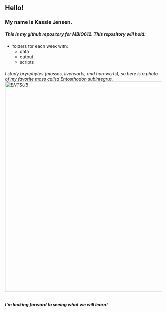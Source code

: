 ## Hello! 
### My name is Kassie Jensen.
##### This is my *github repository* for MBIO612. This repository will hold:
* folders for each week with:
  * data
  * output
  * scripts
    
###### I study _bryophytes_ (mosses, liverworts, and hornworts), so here is a photo of my favorite moss called *Entosthodon subintegrus*.<img width="681" alt="ENTSUB" src="https://github.com/user-attachments/assets/d507dfce-e582-4fd0-be6e-423c3684c1e1"> 

##### I'm looking forward to seeing what we will learn!
